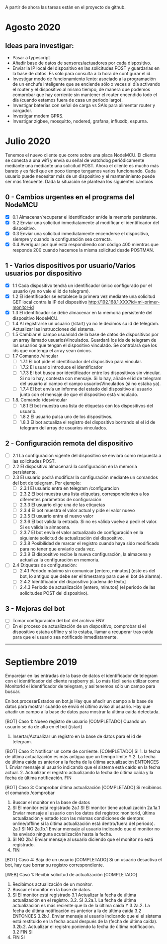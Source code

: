 A partir de ahora las tareas están en el proyecto de github.

# Agosto 2020

## Ideas para investigar:

* Pasar a typescript
* Añadir base de datos de sensores/actuadores por cada dispositivo.
* Enviar la IP local del dispositivo en las solicitudes POST y guardarlas en la base de datos. Es sólo para consulta a la hora de configurar el id.
* Investigar modo de funcionamiento lento: asociado a la programación de un enchufe inteligente que se enciende sólo x veces al día activando el router y el dispositivo al mismo tiempo, de manera que podemos comprobar que hay corriente sin mantener el router encendido todo el día (cuando estamos fuera de casa un periodo largo).
* Investigar baterías con señal de carga vs SAIs para alimentar router y cargador.
* Investigar modem GPRS.
* Investigar zigbee, mosquitto, nodered, grafana, influxdb, espurna.

# Julio 2020

Tenemos el nuevo cliente que corre sobre una placa NodeMCU. El cliente se conecta a una wifi y envía su señal de watchdog periódicamente mediante una mediante una solicitud POST.
Ahora el cliente es mucho más barato y es fácil que en poco tiempo tengamos varios funcionando. Cada usuario puede necesitar más de un dispositivo y el mantenimiento puede ser más frecuente. Dada la situación se plantean los siguientes cambios

## 0 - Cambios urgentes en el programa del NodeMCU
- [x] 0.1 Almacenar/recuperar el identificador en/de la memoria persistente.
- [x] 0.2 Enviar una solicitud inmediatamente al modificar el identificador del dispositivo.
- [x] 0.3 Enviar una solicitud inmediatamente encenderse el dispositivo, siempre y cuando la configuración sea correcta.
- [x] 0.4 Averiguar por qué está respondiendo con código 400 mientras que responde 200 cuando hacemos la misma solicitud desde POSTMAN.

## 1 - Varios dispositivos por usuario/Varios usuarios por dispositivo
- [x] 1.1 Cada dispositivo tendrá un identificador único configurado por el usuario (ya no vale el id de telegram).
- [x] 1.2 El identificador se establece la primera vez mediante una solicitud GET local contra la IP del dispositivo http://192.168.1.XXX?id=mi-primer-monitor-id
- [x] 1.3 El identificador se debe almacenar en la memoria persistente del dispositivo NodeMCU.
- [ ] 1.4 Al registrarse un usuario (/start) ya no le decimos su id de telegram. Actualizar las instrucciones del sistema.
- [ ] 1.5 Cambiar el campo usuarioId de la base de datos de dispositivos por un array llamado usuariosVinculados. Guardará los ids de telegram de los usuarios que tengan el dispositivo vinculado. Se controlará que los ids que contenga el array sean únicos.
- [ ] 1.7 Comando /vincular
  - [ ] 1.7.1 El bot pide el identificador del dispositivo para vincular.
  - [ ] 1.7.2 El usuario introduce el identificador
  - [ ] 1.7.3 El bot busca por identificador entre los dispositivos sin vincular. Si no lo hay, contesta con mensaje. Si lo hay, añade el id de telegram del usuario al campo el campo usuariosVinculados (si no estaba ya).
  - [ ] 1.7.4 El bot envía un informe del estado del dispositivo al usuario junto con el mensaje de que el dispositivo está vinculado.
- [ ] 1.8. Comando /desvincular
  - [ ] 1.8.1 El bot muestra una lista de etiquetas con los dispositivos del usuario.
  - [ ] 1.8.2 El usuario pulsa uno de los dispositivos.
  - [ ] 1.8.3 El bot actualiza el registro del dispositivo borrando el el id de telegram del array de usuarios vinculados.

## 2 - Configuración remota del dispositivo
- [ ] 2.1 La configuración vigente del dispositivo se enviará como respuesta a las solicitudes POST.
- [ ] 2.2 El dispositivo almacenará la configuración en la memoria persistente.
- [ ] 2.3 El usuario podrá modificar la configuración mediante un comandos del bot de telegram. Por ejemplo:
    - [ ] 2.3.1 El usuario entra en telegram /configuracion <monitor-id> 
    - [ ] 2.3.2 El bot muestra una lista etiquetas, correspondientes a los diferentes parámetros de configuración
    - [ ] 2.3.3 El usuario elige una de las etiquetas
    - [ ] 2.3.4 El bot muestra el valor actual y pide el valor nuevo
    - [ ] 2.3.5 El usuario entra el nuevo valor
    - [ ] 2.3.6 El bot valida la entrada. Si no es válida vuelve a pedir el valor. Si es válida la almacena.
    - [ ] 2.3.7 El bot envía el valor actualizado de configuración en la siguiente solicitud de actualización del dispositivo.
    - [ ] 2.3.8 Posibilidad de marcar el registro cuando haya sido modificado para no tener que enviarlo cada vez.
    - [ ] 2.3.9 El dispositivo recibe la nueva configuración, la almacena y actualiza la configuración en memoria.
- [ ] 2.4 Etiquetas de configuración:
    - [ ] 2.4.1 Periodo máximo sin comunicar [entero, minutos] (este es del bot, lo antiguo que debe ser el timestamp para que el bot dé alarma).
    - [ ] 2.4.2 Identificador del dispositivo [cadena de texto]
    - [ ] 2.4.3 Periodo de actualización [entero, minutos] (el periodo de las solicitudes POST del dispositivo).

## 3 - Mejoras del bot
- [ ] Tomar configuración del bot del archivo ENV
- [ ] En el proceso de actualización de un dispositivo, comprobar si el dispositivo estaba offline y si lo estaba, llamar a recuperar tras caida para que el usuario sea notificado inmediatamente.
---

# Septiembre 2019
Emparejar en las entradas de la base de datos el identificador de telegram con el identificador del cliente raspberry pi.
Lo más fácil sería utilizar como MonitorId el identificador de telegram, y así tenemos sólo un campo para buscar.

En bot.procesarEstados en bot.js
Hay que añadir un campo a la base de datos para mostrar cuándo se envió el último aviso al usuario.
Hay que añadir un campo a la base de datos para mostrar la última caída detectada.

[BOT] Caso 1: Nuevo registro de usuario [COMPLETADO]
Cuando un usuario se da de alta en el bot (/start)
1. Insertar/Actualizar un registro en la base de datos para el id de telegram.

[BOT] Caso 2: Notificar un corte de corriente. [COMPLETADO]
SI
    1. la fecha de última actualización es más antigua que un tiempo límite
    Y
    2. La fecha de última caída es anterior a la fecha de la última actualización
ENTONCES
    1. Enviar mensaje al usuario indicando que el sistema está caído en la fecha actual.
    2. Actualizar el registro actualizando la fecha de última caída y la fecha de última notificación.
FIN

[BOT] Caso 3: Comprobar última actualización [COMPLETADO]
Si recibimos el comando /comprobar
1. Buscar el monitor en la base de datos
2. SI El monitor está registrado
    2a.1 SI El monitor tiene actualización
        2a.1a.1 Enviar mensaje al usuario con los datos del registro: monitorid, última actualización y estado (con las mismas condiciones de siempre: online/offline si la última actualización está dentro/fuera del periodo).
    2a.1 SI NO
        2a.1b.1 Enviar mensaje al usuario indicando que el monitor no ha enviado ninguna acutalización hasta la fecha.
2. SI NO
    2b.1 Enviar mensaje al usuario diciendo que el monitor no está registrado.
2. FIN

[BOT] Caso 4: Baja de un usuario [COMPLETADO]
Si un usuario desactiva el bot, hay que borrar su registro correspondiente.

[WEB] Caso 1: Recibir solicitud de actualización [COMPLETADO]
1. Recibimos actualización de un monitor.
2. Buscar el monitor en la base de datos.
3. SI El monitor está registrado
    3.1 Actualizar la fecha de última actualización en el registro.
    3.2. SI
        3.2a.1. La fecha de última actualización es más reciente que la de la última caída
        Y
        3.2a.2. La fecha de última notificación es anterior a la de última caída
    3.2 ENTONCES
        3.2b.1. Enviar mensaje al usuario indicando que el el sistema está restituido en la fecha acual después de la (fecha de última caída).
        3.2b.2. Actualizar el registro poniendo la fecha de última notificación.
    3.2 FIN SI
3. FIN SI